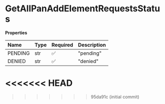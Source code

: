 # GetAllPanAddElementRequestsStatus

**Properties**

| Name    | Type | Required | Description |
| :------ | :--- | :------- | :---------- |
| PENDING | str  | ✅       | "pending"   |
| DENIED  | str  | ✅       | "denied"    |
<<<<<<< HEAD
=======

<!-- This file was generated by liblab | https://liblab.com/ -->
>>>>>>> 95da91c (initial commit)
